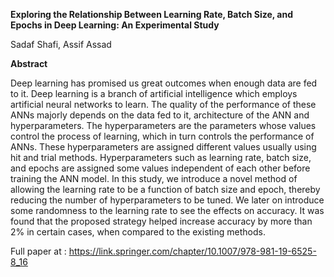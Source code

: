 **Exploring the Relationship Between Learning Rate, Batch Size, and Epochs in Deep Learning: An Experimental Study**

Sadaf Shafi, Assif Assad 


**Abstract**

Deep learning has promised us great outcomes when enough data are fed to it. Deep learning is a branch of artificial intelligence which employs artificial neural networks to learn. The quality of the performance of these ANNs majorly depends on the data fed to it, architecture of the ANN and hyperparameters. The hyperparameters are the parameters whose values control the process of learning, which in turn controls the performance of ANNs. These hyperparameters are assigned different values usually using hit and trial methods. Hyperparameters such as learning rate, batch size, and epochs are assigned some values independent of each other before training the ANN model. In this study, we introduce a novel method of allowing the learning rate to be a function of batch size and epoch, thereby reducing the number of hyperparameters to be tuned. We later on introduce some randomness to the learning rate to see the effects on accuracy. It was found that the proposed strategy helped increase accuracy by more than 2% in certain cases, when compared to the existing methods.


Full paper at : https://link.springer.com/chapter/10.1007/978-981-19-6525-8_16


